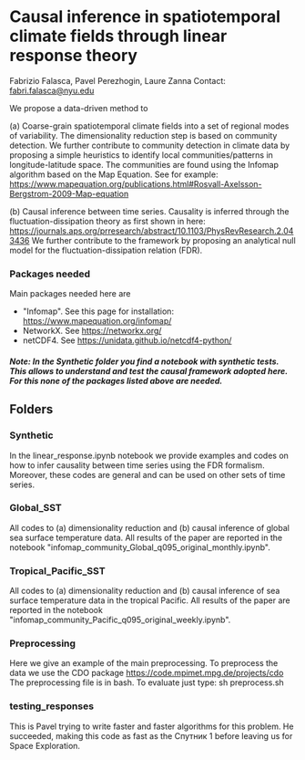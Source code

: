 # Causal inference in spatiotemporal climate fields through linear response theory

Fabrizio Falasca, Pavel Perezhogin, Laure Zanna
Contact: fabri.falasca@nyu.edu

We propose a data-driven method to 

(a) Coarse-grain spatiotemporal climate fields into a set of regional modes of variability. The dimensionality reduction step is based on community detection. We further contribute to community detection in climate data by proposing a simple heuristics to identify local communities/patterns in longitude-latitude space. The communities are found using the Infomap algorithm based on the Map Equation. See for example: https://www.mapequation.org/publications.html#Rosvall-Axelsson-Bergstrom-2009-Map-equation

(b) Causal inference between time series.
Causality is inferred through the fluctuation-dissipation theory as first shown in here: https://journals.aps.org/prresearch/abstract/10.1103/PhysRevResearch.2.043436 
We further contribute to the framework by proposing an analytical null model for the fluctuation-dissipation relation (FDR). 

### Packages needed
Main packages needed here are 

- "Infomap". See this page for installation: https://www.mapequation.org/infomap/
- NetworkX. See https://networkx.org/
- netCDF4. See https://unidata.github.io/netcdf4-python/

##### Note: In the Synthetic folder you find a notebook with synthetic tests. This allows to understand and test the causal framework adopted here. For this none of the packages listed above are needed.

## Folders


### Synthetic
In the linear_response.ipynb notebook we provide examples and codes on how to infer causality between time series using the FDR formalism. Moreover, these codes are general and can be used on other sets of time series.

### Global_SST
All codes to (a) dimensionality reduction and (b) causal inference of global sea surface temperature data. All results of the paper are reported in the notebook "infomap_community_Global_q095_original_monthly.ipynb".

### Tropical_Pacific_SST
All codes to (a) dimensionality reduction and (b) causal inference of sea surface temperature data in the tropical Pacific. All results of the paper are reported in the notebook "infomap_community_Pacific_q095_original_weekly.ipynb".

### Preprocessing
Here we give an example of the main preprocessing. To preprocess the data we use the CDO package https://code.mpimet.mpg.de/projects/cdo 
The preprocessing file is in bash. To evaluate just type: sh preprocess.sh

### testing_responses
This is Pavel trying to write faster and faster algorithms for this problem. He succeeded, making this code as fast as the Спутник 1 before leaving us for Space Exploration.
